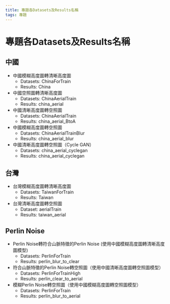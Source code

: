 ```yaml
---
title: 專題各Datasets及Results名稱
tags: 專題
---
```

# 專題各Datasets及Results名稱

## 中國
- 中國模糊高度圖轉清晰高度圖
    - Datasets: ChinaForTrain
    - Results: China
- 中國空照圖轉清晰高度圖
    - Datasets: ChinaAerialTrain
    - Results: china_aerial
- 中國清晰高度圖轉空照圖
    - Datasets: ChinaAerialTrain
    - Results: china_aerial_BtoA
- 中國模糊高度圖轉空照圖
    - Datasets: ChinaAerialTrainBlur
    - Results: china_aerial_blur
- 中國清晰高度圖轉空照圖（Cycle GAN）
    - Datasets: china_aerial_cyclegan
    - Results: china_aerial_cyclegan

## 台灣
- 台灣模糊高度圖轉清晰高度圖
    - Datasets: TaiwanForTrain
    - Results: Taiwan
- 台灣清晰高度圖轉空照圖
    - Dataset: aerialTrain
    - Results: taiwan_aerial

## Perlin Noise
- Perlin Noise轉符合山脈特徵的Perlin Noise (使用中國模糊高度圖轉清晰高度圖模型)
    - Datasets: PerlinForTrain
    - Results: perlin_blur_to_clear
- 符合山脈特徵的Perlin Noise轉空照圖（使用中國清晰高度圖轉空照圖模型）
    - Datasets: PerlinForTrainHigh
    - Results: perlin_clear_to_aerial
- 模糊Perlin Noise轉空照圖（使用中國模糊高度圖轉空照圖模型）
    - Datasets: PerlinForTrain
    - Results: perlin_blur_to_aerial
